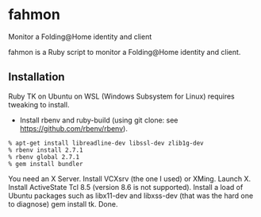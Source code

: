 # fahmon
Monitor a Folding@Home identity and client

fahmon is a Ruby script to monitor a Folding@Home identity and client.

## Installation
Ruby TK on Ubuntu on WSL (Windows Subsystem for Linux) requires tweaking to install.
* Install rbenv and ruby-build (using git clone: see https://github.com/rbenv/rbenv).
```
% apt-get install libreadline-dev libssl-dev zlib1g-dev
% rbenv install 2.7.1
% rbenv global 2.7.1
% gem install bundler
```

You need an X Server.  Install VCXsrv (the one I used) or XMing.  Launch X.
Install ActiveState Tcl 8.5 (version 8.6 is not supported).
Install a load of Ubuntu packages such as libx11-dev and libxss-dev (that was the hard one to diagnose)
gem install tk.
Done.
